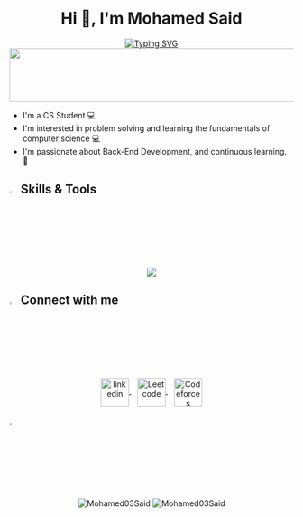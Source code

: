 <h1 align='center'> Hi 👋, I'm Mohamed Said </h1>

<p align="center">
    <a href="https://git.io/typing-svg"><img src="https://readme-typing-svg.herokuapp.com?font=Fira+Code&pause=1000&color=FF009A&random=false&width=349&height=28&lines=A+Passionate+Backend+Engineer" alt="Typing SVG" /></a>
  <img src="https://github.com/Govindv7555/Govindv7555/blob/main/49e76e0596857673c5c80c85b84394c1.gif" width=1100px height=95px>
</p> 


- I'm a CS Student 💻
- I'm interested in problem solving and learning the fundamentals of computer science 💻
- I'm passionate about Back-End Development, and continuous learning. 🌟

## <img src="https://media2.giphy.com/media/QssGEmpkyEOhBCb7e1/giphy.gif?cid=ecf05e47a0n3gi1bfqntqmob8g9aid1oyj2wr3ds3mg700bl&rid=giphy.gif" width ="3%"> Skills & Tools

<p align="center">
  <a target="_blank"> <img src="https://skillicons.dev/icons?i=cpp,cs,git,mysql,dotnet,postman&perline=9"/> </a>
 
</p>

## <img src="https://media2.giphy.com/media/QssGEmpkyEOhBCb7e1/giphy.gif?cid=ecf05e47a0n3gi1bfqntqmob8g9aid1oyj2wr3ds3mg700bl&rid=giphy.gif" width ="3%"> Connect with me

<p align="center"> 
<a href="https://www.linkedin.com/in/mohamed-said-361642225" target="_blank">
<img align="center" src="https://img.icons8.com/?size=48&id=xuvGCOXi8Wyg&format=png" alt="linkedin" height="50" width="50" />
</a> &ensp;
<a href="https://leetcode.com/u/Mohamed-Said/" target="_blank">
<img align="center" src="https://img.icons8.com/?size=80&id=9L16NypUzu38&format=png" alt="Leetcode" height="50" width="50" />
</a> &ensp;
<a href="https://codeforces.com/profile/Mohamed-Said" target="_blank">
<img align="center" src="https://img.icons8.com/?size=80&id=jldAN67IAsrW&format=png" alt="Codeforces" height="50" width="50" />
</a>
</p>

## <img src="https://media2.giphy.com/media/QssGEmpkyEOhBCb7e1/giphy.gif?cid=ecf05e47a0n3gi1bfqntqmob8g9aid1oyj2wr3ds3mg700bl&rid=giphy.gif" width ="3%"> 
<div align="center">
<img src="https://github-readme-stats.vercel.app/api?username=Mohamed03Said&show_icons=true&theme=radical&show=prs_merged" alt="Mohamed03Said" />
<img src="https://github-readme-stats.vercel.app/api/top-langs/?username=Mohamed03Said&layout=donut&theme=radical" alt="Mohamed03Said"/>
</div>
